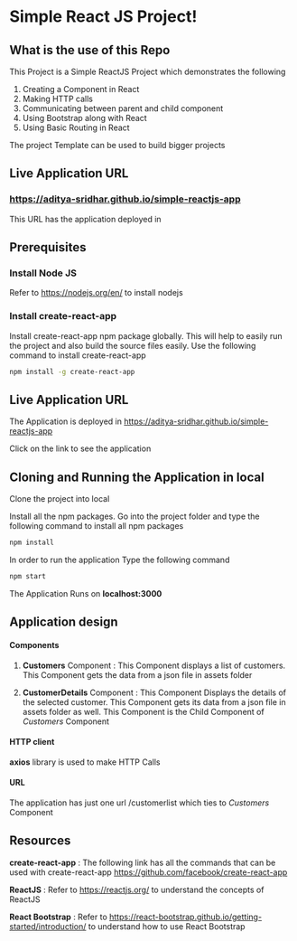 # Simple React JS Project!

## What is the use of this Repo

This Project is a Simple ReactJS Project which demonstrates the following
1. Creating a Component in React
2. Making HTTP calls
3. Communicating between parent and child component
4. Using Bootstrap along with React
5. Using Basic Routing in React

The project Template can be used to build bigger projects

## Live Application URL

### https://aditya-sridhar.github.io/simple-reactjs-app
This URL has the application deployed in

## Prerequisites

### Install Node JS
Refer to https://nodejs.org/en/ to install nodejs

### Install create-react-app
Install create-react-app npm package globally. This will help to easily run the project and also build the source files easily. Use the following command to install create-react-app

```bash
npm install -g create-react-app
```
## Live Application URL

The Application is deployed in https://aditya-sridhar.github.io/simple-reactjs-app

Click on the link to see the application

## Cloning and Running the Application in local

Clone the project into local

Install all the npm packages. Go into the project folder and type the following command to install all npm packages

```bash
npm install
```

In order to run the application Type the following command

```bash
npm start
```

The Application Runs on **localhost:3000**

## Application design

#### Components

1. **Customers** Component : This Component displays a list of customers. This Component gets the data from a json file in assets folder

2. **CustomerDetails** Component : This Component Displays the details of the selected customer. This Component gets its data from a json file in assets folder as well. This Component is the Child Component of *Customers* Component

#### HTTP client

**axios** library is used to make HTTP Calls

#### URL

The application has just one url /customerlist which ties to *Customers* Component

## Resources

**create-react-app** : The following link has all the commands that can be used with create-react-app
https://github.com/facebook/create-react-app

**ReactJS** : Refer to https://reactjs.org/ to understand the concepts of ReactJS

**React Bootstrap** : Refer to https://react-bootstrap.github.io/getting-started/introduction/ to understand how to use React Bootstrap
